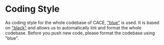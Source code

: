 # Coding Style

As coding style for the whole codebase of CACE, ["blue"](https://github.com/grantjenks/blue) is used. It is based on ["black"](https://github.com/psf/black) and allows us to automatically lint and format the whole codebase. Before you push new code, please format the codebase using "blue".
